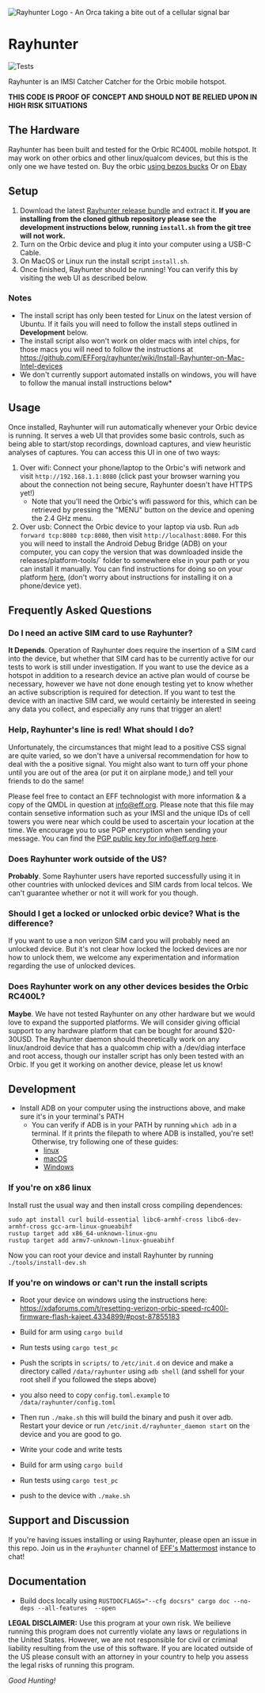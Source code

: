 ![Rayhunter Logo - An Orca taking a bite out of a cellular signal bar](https://www.eff.org/files/styles/media_browser_preview/public/banner_library/rayhunter-banner.png)
# Rayhunter

![Tests](https://github.com/EFForg/rayhunter/actions/workflows/check-and-test.yml/badge.svg)

Rayhunter is an IMSI Catcher Catcher for the Orbic mobile hotspot.

**THIS CODE IS PROOF OF CONCEPT AND SHOULD NOT BE RELIED UPON IN HIGH RISK SITUATIONS**


## The Hardware

Rayhunter has been built and tested for the Orbic RC400L mobile hotspot. It may work on other orbics and other
linux/qualcom devices, but this is the only one we have tested on.
Buy the orbic [using bezos bucks](https://www.amazon.com/Orbic-Verizon-Hotspot-Connect-Enabled/dp/B08N3CHC4Y)
Or on [Ebay](https://www.ebay.com/sch/i.html?_nkw=orbic+rc400l)

## Setup


1. Download the latest [Rayhunter release bundle](https://github.com/EFForg/rayhunter/releases) and extract it.
**If you are installing from the cloned github repository please see the development instructions below, running `install.sh` from the git tree will not work.**
2. Turn on the Orbic device and plug it into your computer using a USB-C Cable.
3. On MacOS or Linux run the install script `install.sh`. 
4. Once finished, Rayhunter should be running! You can verify this by visiting the web UI as described below.

### Notes 
  * The install script has only been tested for Linux on the latest version of Ubuntu. If it fails you will need to follow the install steps outlined in **Development** below.
  * The install script also won't work on older macs with intel chips, for those macs you will need to follow the instructions at https://github.com/EFForg/rayhunter/wiki/Install-Rayhunter-on-Mac-Intel-devices
  * We don't currently support automated installs on windows, you will have to follow the manual install instructions below*


## Usage

Once installed, Rayhunter will run automatically whenever your Orbic device is running. It serves a web UI that provides some basic controls, such as being able to start/stop recordings, download captures, and view heuristic analyses of captures. You can access this UI in one of two ways:

1. Over wifi: Connect your phone/laptop to the Orbic's wifi network and visit `http://192.168.1.1:8080` (click past your browser warning you about the connection not being secure, Rayhunter doesn't have HTTPS yet!)
    * Note that you'll need the Orbic's wifi password for this, which can be retrieved by pressing the "MENU" button on the device and opening the 2.4 GHz menu.
2. Over usb: Connect the Orbic device to your laptop via usb. Run `adb forward tcp:8080 tcp:8080`, then visit `http://localhost:8080`. For this you will need to install the Android Debug Bridge (ADB) on your computer, you can copy the version that was downloaded inside the releases/platform-tools/` folder to somewhere else in your path or you can install it manually.  You can find instructions for doing so on your platform [here](https://www.xda-developers.com/install-adb-windows-macos-linux/#how-to-set-up-adb-on-your-computer), (don't worry about instructions for installing it on a phone/device yet).

## Frequently Asked Questions

### Do I need an active SIM card to use Rayhunter?
 **It Depends**. Operation of Rayhunter does require the insertion of a SIM card into the device, but whether that SIM card has to be currently active for our tests to work is still under investigation. If you want to use the device as a hotspot in addition to a research device an active plan would of course be necessary, however we have not done enough testing yet to know whether an active subscription is required for detection. If you want to test the device with an inactive SIM card, we would certainly be interested in seeing any data you collect, and especially any runs that trigger an alert!
### Help, Rayhunter's line is red! What should I do?
 Unfortunately, the circumstances that might lead to a positive CSS signal are quite varied, so we don't have a universal recommendation for how to deal with the a positive signal. You might also want to turn off your phone until you are out of the area (or put it on airplane mode,) and tell your friends to do the same!

 Please feel free to contact an EFF technologist with more information & a copy of the QMDL in question at [info@eff.org](mailto:info@eff.org). Please note that this file may contain sensetive information such as your IMSI and the unique IDs of cell towers you were near which could be used to ascertain your location at the time. We encourage you to use PGP encryption when sending your message. You can find the [PGP public key for info@eff.org here](https://www.eff.org/about/contact#main-content).
### Does Rayhunter work outside of the US?
**Probably**. Some Rayhunter users have reported successfully using it in other countries with unlocked devices and SIM cards from local telcos. We can't guarantee whether or not it will work for you though.
### Should I get a locked or unlocked orbic device? What is the difference?
If you want to use a non verizon SIM card you will probably need an unlocked device. But it's not clear how locked the locked devices are nor how to unlock them, we welcome any experimentation and information regarding the use of unlocked devices.
### Does Rayhunter work on any other devices besides the Orbic RC400L?
**Maybe**. We have not tested Rayhunter on any other hardware but we would love to expand the supported platforms. We will consider giving official support to any hardware platform that can be bought for around $20-30USD. The Rayhunter daemon should theoretically work on any linux/android device that has a qualcomm chip with a /dev/diag interface and root access, though our installer script has only been tested with an Orbic. If you get it working on another device, please let us know!

## Development
* Install ADB on your computer using the instructions above, and make sure it's in your terminal's PATH
  * You can verify if ADB is in your PATH by running `which adb` in a terminal. If it prints the filepath to where ADB is installed, you're set! Otherwise, try following one of these guides:
    * [linux](https://askubuntu.com/questions/652936/adding-android-sdk-platform-tools-to-path-downloaded-from-umake)
    * [macOS](https://www.repeato.app/setting-up-adb-on-macos-a-step-by-step-guide/)
    * [Windows](https://medium.com/@yadav-ajay/a-step-by-step-guide-to-setting-up-adb-path-on-windows-0b833faebf18)

### If you're on x86 linux
Install rust the usual way and then install cross compiling dependences:
```
sudo apt install curl build-essential libc6-armhf-cross libc6-dev-armhf-cross gcc-arm-linux-gnueabihf
rustup target add x86_64-unknown-linux-gnu
rustup target add armv7-unknown-linux-gnueabihf
```

Now you can root your device and install Rayhunter by running `./tools/install-dev.sh`

### If you're on windows or can't run the install scripts
* Root your device on windows using the instructions here: https://xdaforums.com/t/resetting-verizon-orbic-speed-rc400l-firmware-flash-kajeet.4334899/#post-87855183

* Build for arm using `cargo build`

* Run tests using `cargo test_pc`

* Push the scripts in `scripts/` to `/etc/init.d` on device and make a directory called `/data/rayhunter` using `adb shell` (and sshell for your root shell if you followed the steps above)

* you also need to copy `config.toml.example` to `/data/rayhunter/config.toml`

* Then run `./make.sh` this will build the binary and push it over adb. Restart your device or run `/etc/init.d/rayhunter_daemon start` on the device and you are good to go.

* Write your code and write tests

* Build for arm using `cargo build`

* Run tests using `cargo test_pc`

* push to the device with `./make.sh`

## Support and Discussion

If you're having issues installing or using Rayhunter, please open an issue in this repo. Join us in the `#rayhunter` channel of [EFF's Mattermost](https://opensource.eff.org/signup_user_complete/?id=6iqur37ucfrctfswrs14iscobw&md=link&sbr=su) instance to chat!

## Documentation
* Build docs locally using `RUSTDOCFLAGS="--cfg docsrs" cargo doc --no-deps --all-features  --open`

**LEGAL DISCLAIMER:** Use this program at your own risk. We beilieve running this program does not currently violate any laws or regulations in the United States. However, we are not responsible for civil or criminal liability resulting from the use of this software. If you are located outside of the US please consult with an attorney in your country to help you assess the legal risks of running this program.

*Good Hunting!*
